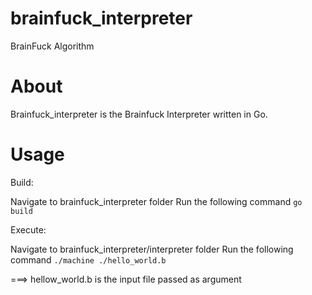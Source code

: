 # brainfuck_interpreter
BrainFuck Algorithm

# About
Brainfuck_interpreter is the Brainfuck Interpreter written in Go.


# Usage
Build: 

Navigate to brainfuck_interpreter folder
Run the following command
``go build``

Execute:

Navigate to brainfuck_interpreter/interpreter folder
Run the following command
``./machine ./hello_world.b``

===> hellow_world.b is the input file passed as argument